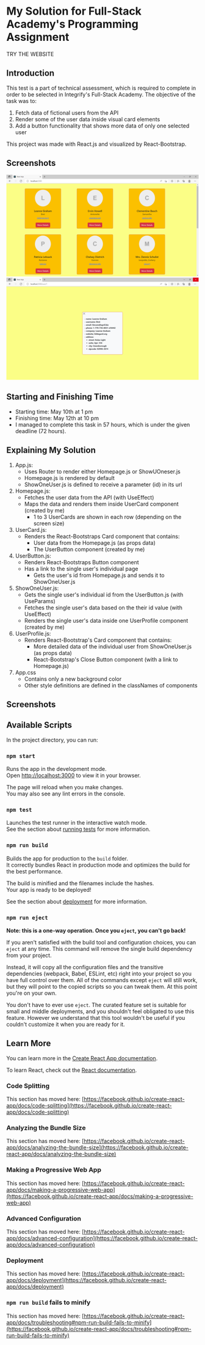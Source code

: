 # My Solution for Full-Stack Academy's Programming Assignment

TRY THE WEBSITE

## Introduction
This test is a part of technical assessment, which is required to complete in order to be selected in Integrify's Full-Stack Academy.
The objective of the task was to:
1. Fetch data of fictional users from the API
2. Render some of the user data inside visual card elements
3. Add a button functionality that shows more data of only one selected user
  
This project was made with React.js and visualized by React-Bootstrap.


## Screenshots

![Screenshot 1](/src/screenshots/screenshot-1.png)
![Screenshot 2](/src/screenshots/screenshot-2.png)

## Starting and Finishing Time
- Starting time: May 10th at 1 pm
- Finishing time: May 12th at 10 pm
- I managed to complete this task in 57 hours, which is under the given deadline (72 hours).


## Explaining My Solution

1. App.js: 
    - Uses Router to render either Homepage.js or ShowUOneser.js
    - Homepage.js is rendered by default
    - ShowOneUser.js is defined to receive a parameter (id) in its url
2. Homepage.js: 
    - Fetches the user data from the API (with UseEffect)
    - Maps the data and renders them inside UserCard component (created by me)
      - 1 to 3 UserCards are shown in each row (depending on the screen size)
3. UserCard.js:
    - Renders the React-Bootstraps Card component that contains:
      - User data from the Homepage.js (as props data)
      - The UserButton component (created by me)
4. UserButton.js: 
    - Renders React-Bootstraps Button component
    - Has a link to the single user's individual page
      - Gets the user's id from Homepage.js and sends it to ShowOneUser.js  
5. ShowOneUser.js: 
    - Gets the single user's individual id from the UserButton.js (with UseParams)
    - Fetches the single user's data based on the their id value (with UseEffect)
    - Renders the single user's data inside one UserProfile component (created by me)
6. UserProfile.js:
    - Renders React-Bootstrap's Card component that contains:
      - More detailed data of the individual user from ShowOneUser.js (as props data) 
      - React-Bootstrap's Close Button component (with a link to Homepage.js)
7. App.css
     - Contains only a new background color
     - Other style definitions are defined in the classNames of components
     
## Screenshots




## Available Scripts

In the project directory, you can run:

### `npm start`

Runs the app in the development mode.\
Open [http://localhost:3000](http://localhost:3000) to view it in your browser.

The page will reload when you make changes.\
You may also see any lint errors in the console.

### `npm test`

Launches the test runner in the interactive watch mode.\
See the section about [running tests](https://facebook.github.io/create-react-app/docs/running-tests) for more information.

### `npm run build`

Builds the app for production to the `build` folder.\
It correctly bundles React in production mode and optimizes the build for the best performance.

The build is minified and the filenames include the hashes.\
Your app is ready to be deployed!

See the section about [deployment](https://facebook.github.io/create-react-app/docs/deployment) for more information.

### `npm run eject`

**Note: this is a one-way operation. Once you `eject`, you can't go back!**

If you aren't satisfied with the build tool and configuration choices, you can `eject` at any time. This command will remove the single build dependency from your project.

Instead, it will copy all the configuration files and the transitive dependencies (webpack, Babel, ESLint, etc) right into your project so you have full control over them. All of the commands except `eject` will still work, but they will point to the copied scripts so you can tweak them. At this point you're on your own.

You don't have to ever use `eject`. The curated feature set is suitable for small and middle deployments, and you shouldn't feel obligated to use this feature. However we understand that this tool wouldn't be useful if you couldn't customize it when you are ready for it.

## Learn More

You can learn more in the [Create React App documentation](https://facebook.github.io/create-react-app/docs/getting-started).

To learn React, check out the [React documentation](https://reactjs.org/).

### Code Splitting

This section has moved here: [https://facebook.github.io/create-react-app/docs/code-splitting](https://facebook.github.io/create-react-app/docs/code-splitting)

### Analyzing the Bundle Size

This section has moved here: [https://facebook.github.io/create-react-app/docs/analyzing-the-bundle-size](https://facebook.github.io/create-react-app/docs/analyzing-the-bundle-size)

### Making a Progressive Web App

This section has moved here: [https://facebook.github.io/create-react-app/docs/making-a-progressive-web-app](https://facebook.github.io/create-react-app/docs/making-a-progressive-web-app)

### Advanced Configuration

This section has moved here: [https://facebook.github.io/create-react-app/docs/advanced-configuration](https://facebook.github.io/create-react-app/docs/advanced-configuration)

### Deployment

This section has moved here: [https://facebook.github.io/create-react-app/docs/deployment](https://facebook.github.io/create-react-app/docs/deployment)

### `npm run build` fails to minify

This section has moved here: [https://facebook.github.io/create-react-app/docs/troubleshooting#npm-run-build-fails-to-minify](https://facebook.github.io/create-react-app/docs/troubleshooting#npm-run-build-fails-to-minify)
